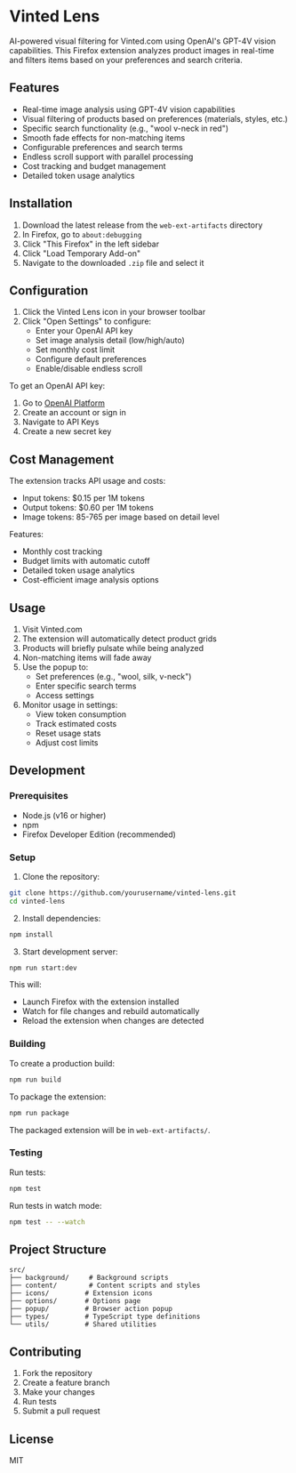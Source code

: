# Vinted Lens

AI-powered visual filtering for Vinted.com using OpenAI's GPT-4V vision capabilities. This Firefox extension analyzes product images in real-time and filters items based on your preferences and search criteria.

## Features

- Real-time image analysis using GPT-4V vision capabilities
- Visual filtering of products based on preferences (materials, styles, etc.)
- Specific search functionality (e.g., "wool v-neck in red")
- Smooth fade effects for non-matching items
- Configurable preferences and search terms
- Endless scroll support with parallel processing
- Cost tracking and budget management
- Detailed token usage analytics

## Installation

1. Download the latest release from the `web-ext-artifacts` directory
2. In Firefox, go to `about:debugging`
3. Click "This Firefox" in the left sidebar
4. Click "Load Temporary Add-on"
5. Navigate to the downloaded `.zip` file and select it

## Configuration

1. Click the Vinted Lens icon in your browser toolbar
2. Click "Open Settings" to configure:
   - Enter your OpenAI API key
   - Set image analysis detail (low/high/auto)
   - Set monthly cost limit
   - Configure default preferences
   - Enable/disable endless scroll

To get an OpenAI API key:
1. Go to [OpenAI Platform](https://platform.openai.com/)
2. Create an account or sign in
3. Navigate to API Keys
4. Create a new secret key

## Cost Management

The extension tracks API usage and costs:
- Input tokens: $0.15 per 1M tokens
- Output tokens: $0.60 per 1M tokens
- Image tokens: 85-765 per image based on detail level

Features:
- Monthly cost tracking
- Budget limits with automatic cutoff
- Detailed token usage analytics
- Cost-efficient image analysis options

## Usage

1. Visit Vinted.com
2. The extension will automatically detect product grids
3. Products will briefly pulsate while being analyzed
4. Non-matching items will fade away
5. Use the popup to:
   - Set preferences (e.g., "wool, silk, v-neck")
   - Enter specific search terms
   - Access settings
6. Monitor usage in settings:
   - View token consumption
   - Track estimated costs
   - Reset usage stats
   - Adjust cost limits

## Development

### Prerequisites

- Node.js (v16 or higher)
- npm
- Firefox Developer Edition (recommended)

### Setup

1. Clone the repository:
```bash
git clone https://github.com/yourusername/vinted-lens.git
cd vinted-lens
```

2. Install dependencies:
```bash
npm install
```

3. Start development server:
```bash
npm run start:dev
```

This will:
- Launch Firefox with the extension installed
- Watch for file changes and rebuild automatically
- Reload the extension when changes are detected

### Building

To create a production build:
```bash
npm run build
```

To package the extension:
```bash
npm run package
```

The packaged extension will be in `web-ext-artifacts/`.

### Testing

Run tests:
```bash
npm test
```

Run tests in watch mode:
```bash
npm test -- --watch
```

## Project Structure

```
src/
├── background/     # Background scripts
├── content/        # Content scripts and styles
├── icons/         # Extension icons
├── options/       # Options page
├── popup/         # Browser action popup
├── types/         # TypeScript type definitions
└── utils/         # Shared utilities
```

## Contributing

1. Fork the repository
2. Create a feature branch
3. Make your changes
4. Run tests
5. Submit a pull request

## License

MIT
